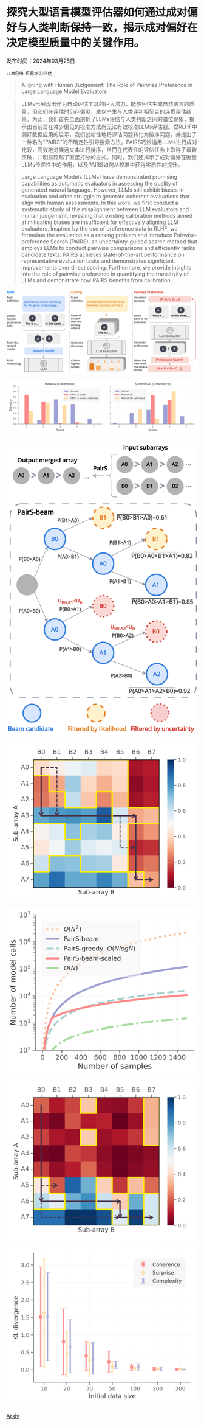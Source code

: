 # 探究大型语言模型评估器如何通过成对偏好与人类判断保持一致，揭示成对偏好在决定模型质量中的关键作用。

发布时间：2024年03月25日

`LLM应用` `机器学习评估`

> Aligning with Human Judgement: The Role of Pairwise Preference in Large Language Model Evaluators

> LLMs已展现出作为自动评估工具的巨大潜力，能够评估生成自然语言的质量，但它们在评估时仍存偏见，难以产生与人类评判相契合的连贯评估结果。为此，我们首先全面剖析了LLMs评估与人类判断之间的错位现象，揭示出当前旨在减少偏见的校准方法尚无法有效校准LLMs评估器。受RLHF中偏好数据应用的启示，我们创新性地将评估问题转化为排序问题，并提出了一种名为“PAIRS”的不确定性引导搜索方法。PAIRS巧妙运用LLMs进行成对比较，高效地对候选文本进行排序，从而在代表性的评估任务上取得了最新突破，并明显超越了直接打分的方式。同时，我们还揭示了成对偏好在衡量LLMs传递性中的作用，以及PAIRS如何从校准中获得实质性的提升。

> Large Language Models (LLMs) have demonstrated promising capabilities as automatic evaluators in assessing the quality of generated natural language. However, LLMs still exhibit biases in evaluation and often struggle to generate coherent evaluations that align with human assessments. In this work, we first conduct a systematic study of the misalignment between LLM evaluators and human judgement, revealing that existing calibration methods aimed at mitigating biases are insufficient for effectively aligning LLM evaluators. Inspired by the use of preference data in RLHF, we formulate the evaluation as a ranking problem and introduce Pairwise-preference Search (PAIRS), an uncertainty-guided search method that employs LLMs to conduct pairwise comparisons and efficiently ranks candidate texts. PAIRS achieves state-of-the-art performance on representative evaluation tasks and demonstrates significant improvements over direct scoring. Furthermore, we provide insights into the role of pairwise preference in quantifying the transitivity of LLMs and demonstrate how PAIRS benefits from calibration.

![探究大型语言模型评估器如何通过成对偏好与人类判断保持一致，揭示成对偏好在决定模型质量中的关键作用。](../../../paper_images/2403.16950/x1.png)

![探究大型语言模型评估器如何通过成对偏好与人类判断保持一致，揭示成对偏好在决定模型质量中的关键作用。](../../../paper_images/2403.16950/x2.png)

![探究大型语言模型评估器如何通过成对偏好与人类判断保持一致，揭示成对偏好在决定模型质量中的关键作用。](../../../paper_images/2403.16950/x3.png)

![探究大型语言模型评估器如何通过成对偏好与人类判断保持一致，揭示成对偏好在决定模型质量中的关键作用。](../../../paper_images/2403.16950/x4.png)

![探究大型语言模型评估器如何通过成对偏好与人类判断保持一致，揭示成对偏好在决定模型质量中的关键作用。](../../../paper_images/2403.16950/x5.png)

![探究大型语言模型评估器如何通过成对偏好与人类判断保持一致，揭示成对偏好在决定模型质量中的关键作用。](../../../paper_images/2403.16950/x6.png)

![探究大型语言模型评估器如何通过成对偏好与人类判断保持一致，揭示成对偏好在决定模型质量中的关键作用。](../../../paper_images/2403.16950/x7.png)

[Arxiv](https://arxiv.org/abs/2403.16950)